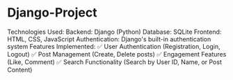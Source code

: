 # Django-Project
Technologies Used:
Backend: Django (Python)
Database: SQLite
Frontend: HTML, CSS, JavaScript
Authentication: Django's built-in authentication system
Features Implemented:
✅ User Authentication (Registration, Login, Logout)
✅ Post Management (Create, Delete posts)
✅ Engagement Features (Like, Comment)
✅ Search Functionality (Search by User ID, Name, or Post Content)
